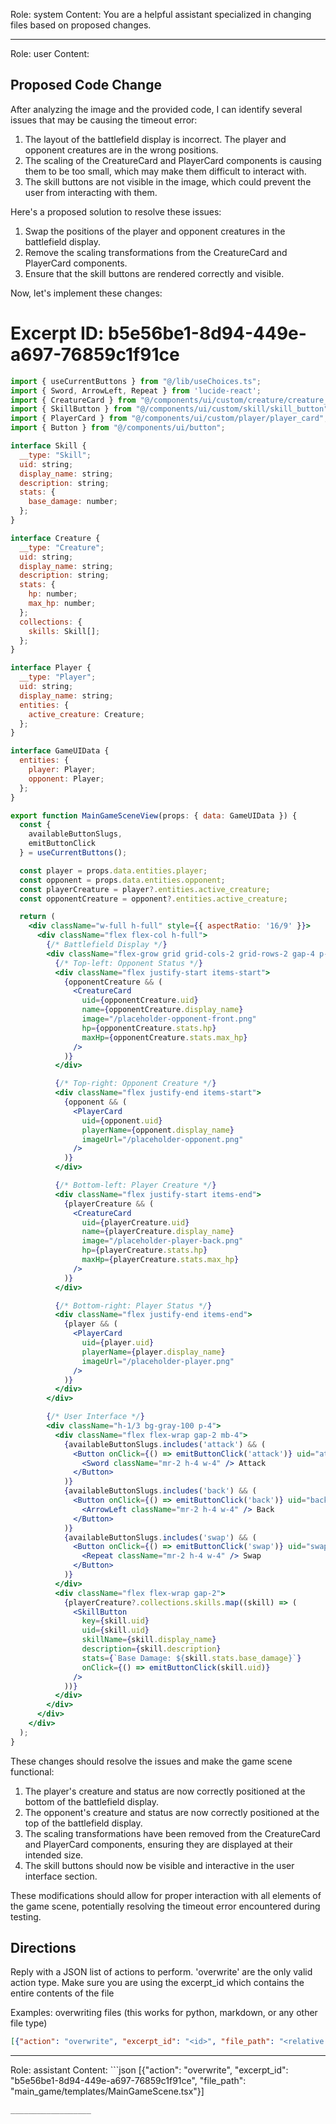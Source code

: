 Role: system
Content: You are a helpful assistant specialized in changing files based on proposed changes.
__________________
Role: user
Content: 
## Proposed Code Change
After analyzing the image and the provided code, I can identify several issues that may be causing the timeout error:

1. The layout of the battlefield display is incorrect. The player and opponent creatures are in the wrong positions.
2. The scaling of the CreatureCard and PlayerCard components is causing them to be too small, which may make them difficult to interact with.
3. The skill buttons are not visible in the image, which could prevent the user from interacting with them.

Here's a proposed solution to resolve these issues:

1. Swap the positions of the player and opponent creatures in the battlefield display.
2. Remove the scaling transformations from the CreatureCard and PlayerCard components.
3. Ensure that the skill buttons are rendered correctly and visible.

Now, let's implement these changes:

# Excerpt ID: b5e56be1-8d94-449e-a697-76859c1f91ce
```jsx main_game/templates/MainGameScene.tsx
import { useCurrentButtons } from "@/lib/useChoices.ts";
import { Sword, ArrowLeft, Repeat } from 'lucide-react';
import { CreatureCard } from "@/components/ui/custom/creature/creature_card";
import { SkillButton } from "@/components/ui/custom/skill/skill_button";
import { PlayerCard } from "@/components/ui/custom/player/player_card";
import { Button } from "@/components/ui/button";

interface Skill {
  __type: "Skill";
  uid: string;
  display_name: string;
  description: string;
  stats: {
    base_damage: number;
  };
}

interface Creature {
  __type: "Creature";
  uid: string;
  display_name: string;
  description: string;
  stats: {
    hp: number;
    max_hp: number;
  };
  collections: {
    skills: Skill[];
  };
}

interface Player {
  __type: "Player";
  uid: string;
  display_name: string;
  entities: {
    active_creature: Creature;
  };
}

interface GameUIData {
  entities: {
    player: Player;
    opponent: Player;
  };
}

export function MainGameSceneView(props: { data: GameUIData }) {
  const {
    availableButtonSlugs,
    emitButtonClick
  } = useCurrentButtons();

  const player = props.data.entities.player;
  const opponent = props.data.entities.opponent;
  const playerCreature = player?.entities.active_creature;
  const opponentCreature = opponent?.entities.active_creature;

  return (
    <div className="w-full h-full" style={{ aspectRatio: '16/9' }}>
      <div className="flex flex-col h-full">
        {/* Battlefield Display */}
        <div className="flex-grow grid grid-cols-2 grid-rows-2 gap-4 p-4">
          {/* Top-left: Opponent Status */}
          <div className="flex justify-start items-start">
            {opponentCreature && (
              <CreatureCard
                uid={opponentCreature.uid}
                name={opponentCreature.display_name}
                image="/placeholder-opponent-front.png"
                hp={opponentCreature.stats.hp}
                maxHp={opponentCreature.stats.max_hp}
              />
            )}
          </div>

          {/* Top-right: Opponent Creature */}
          <div className="flex justify-end items-start">
            {opponent && (
              <PlayerCard
                uid={opponent.uid}
                playerName={opponent.display_name}
                imageUrl="/placeholder-opponent.png"
              />
            )}
          </div>

          {/* Bottom-left: Player Creature */}
          <div className="flex justify-start items-end">
            {playerCreature && (
              <CreatureCard
                uid={playerCreature.uid}
                name={playerCreature.display_name}
                image="/placeholder-player-back.png"
                hp={playerCreature.stats.hp}
                maxHp={playerCreature.stats.max_hp}
              />
            )}
          </div>

          {/* Bottom-right: Player Status */}
          <div className="flex justify-end items-end">
            {player && (
              <PlayerCard
                uid={player.uid}
                playerName={player.display_name}
                imageUrl="/placeholder-player.png"
              />
            )}
          </div>
        </div>

        {/* User Interface */}
        <div className="h-1/3 bg-gray-100 p-4">
          <div className="flex flex-wrap gap-2 mb-4">
            {availableButtonSlugs.includes('attack') && (
              <Button onClick={() => emitButtonClick('attack')} uid="attack-button">
                <Sword className="mr-2 h-4 w-4" /> Attack
              </Button>
            )}
            {availableButtonSlugs.includes('back') && (
              <Button onClick={() => emitButtonClick('back')} uid="back-button">
                <ArrowLeft className="mr-2 h-4 w-4" /> Back
              </Button>
            )}
            {availableButtonSlugs.includes('swap') && (
              <Button onClick={() => emitButtonClick('swap')} uid="swap-button">
                <Repeat className="mr-2 h-4 w-4" /> Swap
              </Button>
            )}
          </div>
          <div className="flex flex-wrap gap-2">
            {playerCreature?.collections.skills.map((skill) => (
              <SkillButton
                key={skill.uid}
                uid={skill.uid}
                skillName={skill.display_name}
                description={skill.description}
                stats={`Base Damage: ${skill.stats.base_damage}`}
                onClick={() => emitButtonClick(skill.uid)}
              />
            ))}
          </div>
        </div>
      </div>
    </div>
  );
}
```

These changes should resolve the issues and make the game scene functional:

1. The player's creature and status are now correctly positioned at the bottom of the battlefield display.
2. The opponent's creature and status are now correctly positioned at the top of the battlefield display.
3. The scaling transformations have been removed from the CreatureCard and PlayerCard components, ensuring they are displayed at their intended size.
4. The skill buttons should now be visible and interactive in the user interface section.

These modifications should allow for proper interaction with all elements of the game scene, potentially resolving the timeout error encountered during testing.

## Directions
Reply with a JSON list of actions to perform. 'overwrite' are the only valid action type. 
Make sure you are using the excerpt_id which contains the entire contents of the file

Examples:
overwriting files (this works for python, markdown, or any other file type)
```json output_example1
[{"action": "overwrite", "excerpt_id": "<id>", "file_path": "<relative file path>"}]
```

__________________
Role: assistant
Content: ```json
[{"action": "overwrite", "excerpt_id": "b5e56be1-8d94-449e-a697-76859c1f91ce", "file_path": "main_game/templates/MainGameScene.tsx"}]
```
__________________
